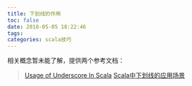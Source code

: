 ```yaml
---
title: 下划线的作用
toc: false
date: 2018-05-05 18:22:46
tags:
categories: scala技巧
---
```



相关概念暂未能了解，提供两个参考文档：


> [Usage of Underscore In Scala](https://stackoverflow.com/questions/8000903/what-are-all-the-uses-of-an-underscore-in-scala)
> [Scala中下划线的应用场景](https://www.zhihu.com/question/21622725)



